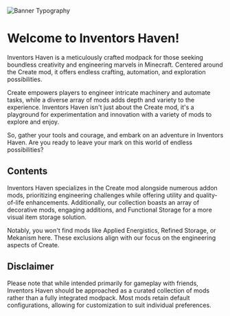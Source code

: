 ![Banner Typography](https://cdn.modrinth.com/data/cached_images/2d9abbc68b2af1805708940a11717df4ee48aa4e.png)

# Welcome to Inventors Haven!

Inventors Haven is a meticulously crafted modpack for those seeking boundless creativity and engineering marvels in Minecraft. Centered around the Create mod, it offers endless crafting, automation, and exploration possibilities.

Create empowers players to engineer intricate machinery and automate tasks, while a diverse array of mods adds depth and variety to the experience. Inventors Haven isn't just about the Create mod, it's a playground for experimentation and innovation with a variety of mods to explore and enjoy.

So, gather your tools and courage, and embark on an adventure in Inventors Haven. Are you ready to leave your mark on this world of endless possibilities?

## Contents

Inventors Haven specializes in the Create mod alongside numerous addon mods, prioritizing engineering challenges while offering utility and quality-of-life enhancements. Additionally, our collection boasts an array of decorative mods, engaging additions, and Functional Storage for a more visual item storage solution.

Notably, you won't find mods like Applied Energistics, Refined Storage, or Mekanism here. These exclusions align with our focus on the engineering aspects of Create.

## Disclaimer
Please note that while intended primarily for gameplay with friends, Inventors Haven should be approached as a curated collection of mods rather than a fully integrated modpack. Most mods retain default configurations, allowing for customization to suit individual preferences.
